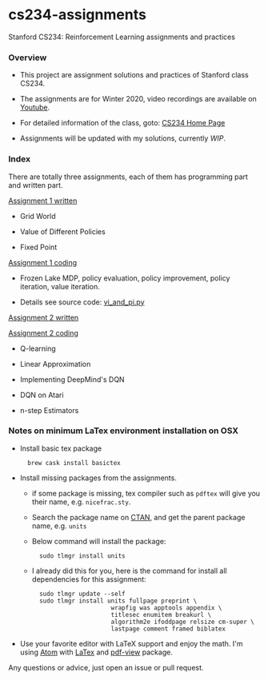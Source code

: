 # cs234-assignments
Stanford CS234: Reinforcement Learning assignments and practices

### Overview

- This project are assignment solutions and practices of Stanford class CS234.

- The assignments are for Winter 2020, video recordings are available on [Youtube](https://www.youtube.com/playlist?list=PLoROMvodv4rOSOPzutgyCTapiGlY2Nd8uv).

- For detailed information of the class, goto: [CS234 Home Page](https://web.stanford.edu/class/cs234/)

- Assignments will be updated with my solutions, currently *WIP*.

### Index

There are totally three assignments, each of them has programming part and written part.

[Assignment 1 written](/assignment1_written)

- Grid World

- Value of Different Policies

- Fixed Point

[Assignment 1 coding](/assignment1_coding)

- Frozen Lake MDP, policy evaluation, policy improvement, policy iteration, value iteration.

- Details see source code: [vi_and_pi.py](/assignment1/vi_and_pi.py)

[Assignment 2 written](/assignment2_written)

[Assignment 2 coding](/assignment2_coding)

- Q-learning

- Linear Approximation

- Implementing DeepMind's DQN

- DQN on Atari

- n-step Estimators


### Notes on minimum LaTex environment installation on OSX

- Install basic tex package

        brew cask install basictex

- Install missing packages from the assignments.

    * if some package is missing, tex compiler such as `pdftex` will give you their name, e.g. `nicefrac.sty`.
    * Search the package name on [CTAN](https://www.ctan.org/), and get the parent package name, e.g. `units`
    * Below command will install the package:

            sudo tlmgr install units

    * I already did this for you, here is the command for install all dependencies for this assignment:

            sudo tlmgr update --self
            sudo tlmgr install units fullpage preprint \
                                wrapfig was apptools appendix \
                                titlesec enumitem breakurl \
                                algorithm2e ifoddpage relsize cm-super \
                                lastpage comment framed biblatex

- Use your favorite editor with LaTeX support and enjoy the math. I'm using [Atom](https://atom.io/) with [LaTex](https://atom.io/packages/latex) and [pdf-view](https://atom.io/packages/pdf-view) package.

Any questions or advice, just open an issue or pull request.
